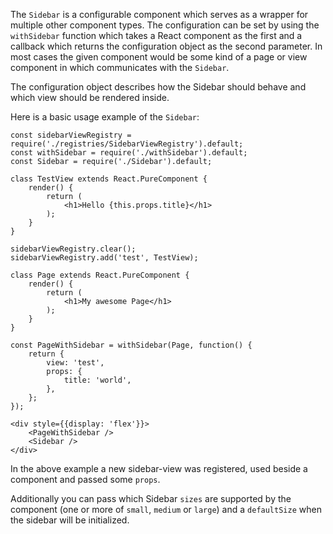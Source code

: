 The `Sidebar` is a configurable component which serves as a wrapper for multiple other component types. The
configuration can be set by using the `withSidebar` function which takes a React component as the first and a 
callback which returns the configuration object as the second parameter. In most cases the given component would be some
kind of a page or view component in which communicates with the `Sidebar`.

The configuration object describes how the Sidebar should behave and which view should be rendered inside.

Here is a basic usage example of the `Sidebar`:

```
const sidebarViewRegistry = require('./registries/SidebarViewRegistry').default;
const withSidebar = require('./withSidebar').default;
const Sidebar = require('./Sidebar').default;

class TestView extends React.PureComponent {
    render() {
        return (
            <h1>Hello {this.props.title}</h1>
        );
    }
}

sidebarViewRegistry.clear();
sidebarViewRegistry.add('test', TestView);

class Page extends React.PureComponent {
    render() {
        return (
            <h1>My awesome Page</h1>
        );
    }
}

const PageWithSidebar = withSidebar(Page, function() {
    return {
        view: 'test',
        props: {
            title: 'world',
        },
    };
});

<div style={{display: 'flex'}}>
    <PageWithSidebar />
    <Sidebar />
</div>
```

In the above example a new sidebar-view was registered, used beside a component and passed some `props`.

Additionally you can pass which Sidebar `sizes` are supported by the component (one or more of `small`, `medium` or 
`large`) and a `defaultSize` when the sidebar will be initialized.
